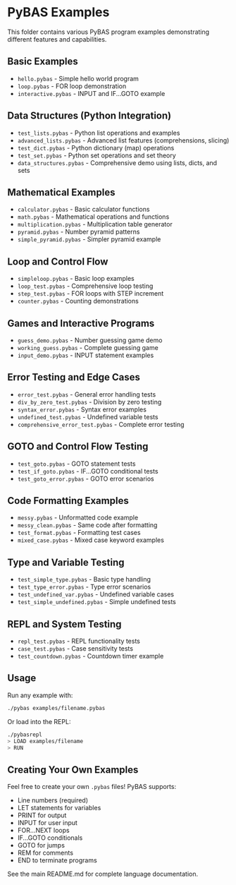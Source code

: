 # PyBAS Examples

This folder contains various PyBAS program examples demonstrating different features and capabilities.

## Basic Examples
- `hello.pybas` - Simple hello world program
- `loop.pybas` - FOR loop demonstration
- `interactive.pybas` - INPUT and IF...GOTO example

## Data Structures (Python Integration)
- `test_lists.pybas` - Python list operations and examples
- `advanced_lists.pybas` - Advanced list features (comprehensions, slicing)
- `test_dict.pybas` - Python dictionary (map) operations
- `test_set.pybas` - Python set operations and set theory
- `data_structures.pybas` - Comprehensive demo using lists, dicts, and sets

## Mathematical Examples
- `calculator.pybas` - Basic calculator functions
- `math.pybas` - Mathematical operations and functions
- `multiplication.pybas` - Multiplication table generator
- `pyramid.pybas` - Number pyramid patterns
- `simple_pyramid.pybas` - Simpler pyramid example

## Loop and Control Flow
- `simpleloop.pybas` - Basic loop examples
- `loop_test.pybas` - Comprehensive loop testing
- `step_test.pybas` - FOR loops with STEP increment
- `counter.pybas` - Counting demonstrations

## Games and Interactive Programs
- `guess_demo.pybas` - Number guessing game demo
- `working_guess.pybas` - Complete guessing game
- `input_demo.pybas` - INPUT statement examples

## Error Testing and Edge Cases
- `error_test.pybas` - General error handling tests
- `div_by_zero_test.pybas` - Division by zero testing
- `syntax_error.pybas` - Syntax error examples
- `undefined_test.pybas` - Undefined variable tests
- `comprehensive_error_test.pybas` - Complete error testing

## GOTO and Control Flow Testing
- `test_goto.pybas` - GOTO statement tests
- `test_if_goto.pybas` - IF...GOTO conditional tests
- `test_goto_error.pybas` - GOTO error scenarios

## Code Formatting Examples
- `messy.pybas` - Unformatted code example
- `messy_clean.pybas` - Same code after formatting
- `test_format.pybas` - Formatting test cases
- `mixed_case.pybas` - Mixed case keyword examples

## Type and Variable Testing
- `test_simple_type.pybas` - Basic type handling
- `test_type_error.pybas` - Type error scenarios
- `test_undefined_var.pybas` - Undefined variable cases
- `test_simple_undefined.pybas` - Simple undefined tests

## REPL and System Testing
- `repl_test.pybas` - REPL functionality tests
- `case_test.pybas` - Case sensitivity tests
- `test_countdown.pybas` - Countdown timer example

## Usage

Run any example with:
```bash
./pybas examples/filename.pybas
```

Or load into the REPL:
```bash
./pybasrepl
> LOAD examples/filename
> RUN
```

## Creating Your Own Examples

Feel free to create your own `.pybas` files! PyBAS supports:
- Line numbers (required)
- LET statements for variables
- PRINT for output
- INPUT for user input
- FOR...NEXT loops
- IF...GOTO conditionals
- GOTO for jumps
- REM for comments
- END to terminate programs

See the main README.md for complete language documentation.